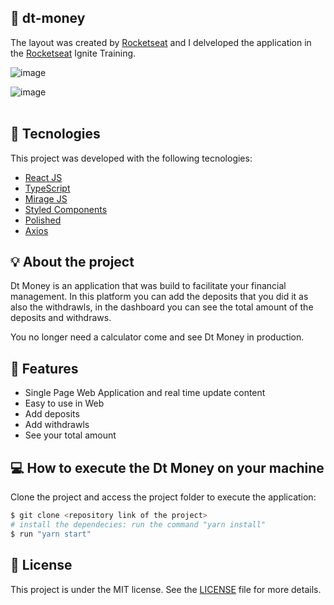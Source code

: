 ## 🔖 dt-money
The <a>layout</a> was created by <a target="_blank" href="https://www.rocketseat.com.br">Rocketseat</a> and I delveloped the application in the <a target="_blank" href="https://www.rocketseat.com.br">Rocketseat</a> Ignite Training.

![image](https://user-images.githubusercontent.com/56702492/177021519-848c2049-6534-4660-a0a6-af281f0202c4.png)

![image](https://user-images.githubusercontent.com/56702492/177021705-f7b6ef72-d21a-45ab-8470-af2541c4c1f2.png)
<br>
<br>
## 🔧 Tecnologies

This project was developed with the following tecnologies:

- [React JS](https://reactjs.org)
- [TypeScript](https://www.typescriptlang.org/)
- [Mirage JS](https://miragejs.com/)
- [Styled Components](https://styled-components.com/)
- [Polished](https://polished.js.org/)
- [Axios](https://axios-http.com/ptbr/docs/intro)

## 💡 About the project 
Dt Money is an application that was build to facilitate your financial management. In this platform you can add the deposits that you did it as also the withdrawls, in the dashboard you can see the total amount of the deposits and withdraws. 

You no longer need a calculator come and see Dt Money in production.

## 🚀 Features
<ul>
  <li>
    Single Page Web Application and real time update content
  </li>
  <li>
    Easy to use in Web
  </li>
  <li>
    Add deposits
  </li>
  <li>
    Add withdrawls
  </li>
  <li>
    See your total amount
  </li>
</ul>

## 💻 How to execute the Dt Money on your machine

Clone the project and access the project folder to execute the application:
```bash
$ git clone <repository link of the project>
# install the dependecies: run the command "yarn install"
$ run "yarn start"
```


## 📝 License

This project is under the MIT license. See the [LICENSE](LICENSE.md) file for more details.

